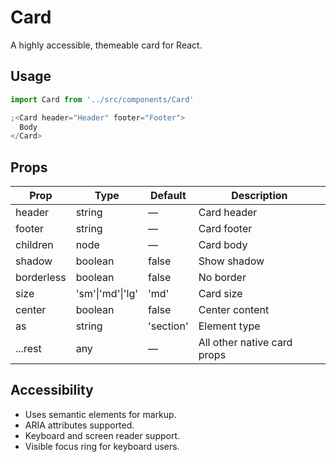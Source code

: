 # Card

A highly accessible, themeable card for React.

## Usage

```jsx
import Card from '../src/components/Card'

;<Card header="Header" footer="Footer">
  Body
</Card>
```

## Props

| Prop       | Type             | Default   | Description                 |
| ---------- | ---------------- | --------- | --------------------------- |
| header     | string           | —         | Card header                 |
| footer     | string           | —         | Card footer                 |
| children   | node             | —         | Card body                   |
| shadow     | boolean          | false     | Show shadow                 |
| borderless | boolean          | false     | No border                   |
| size       | 'sm'\|'md'\|'lg' | 'md'      | Card size                   |
| center     | boolean          | false     | Center content              |
| as         | string           | 'section' | Element type                |
| ...rest    | any              | —         | All other native card props |

## Accessibility

- Uses semantic elements for markup.
- ARIA attributes supported.
- Keyboard and screen reader support.
- Visible focus ring for keyboard users.
